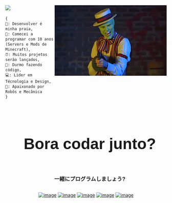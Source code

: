 <!--x axis divider-->
<img src="/assets/images/horizontal-divider-gradient.gif">

<picture> 
<img src="./img/gifs-do-mascara-1.gif" align="right" width="350">
</a>
</picture>

```text
{
🌴: Desenvolver é minha praia,
🏢: Comecei a programar com 10 anos (Servers e Mods de Minecraft),
⏰: Muitos projetos serão lançados,  
🌙: Durmo fazendo código,
💻: Lider em Técnologia e Design,
🦾: Apaixonado por Robôs e Mecânica
}
```

<br />

<div id="user-content-toc">
  <ul align="center">
    <h1 style="display: inline-block; font-size:48px; font-family:Sans-serif;">Bora codar junto?</h1>
  </ul>
  
  <ul align="center">
    <h3 style="display: inline-block; size: 48px; font-family:Sans-serif;">一緒にプログラムしましょう?</h3>
  </ul>
</div>

<div align="center">

[![image](https://img.shields.io/badge/LinkedIn-0077B5?style=for-the-badge&logo=linkedin&logoColor=white)](https://bitlie.deri.my.id/linkedin)
[![image](https://img.shields.io/badge/Instagram-E4405F?style=for-the-badge&logo=instagram&logoColor=white)](https://bitlie.deri.my.id/instagram)
[![image](https://img.shields.io/badge/Dribble-EA4C89?style=for-the-badge&logo=dribbble&logoColor=white)](https://bitlie.deri.my.id/dribbble)
[![image](https://img.shields.io/badge/Stack%20Overflow-EF8236?style=for-the-badge&logo=stackoverflow&logoColor=white)](https://bitlie.deri.my.id/stackoverflow)
[![image](https://img.shields.io/badge/UIverse-04A4FB?style=for-the-badge&logo=brave&logoColor=white)](https://bitlie.deri.my.id/uiverse)
  
</div>
